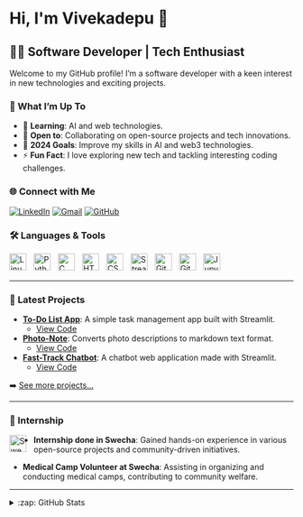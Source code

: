 # Hi, I'm Vivekadepu 👋

## 👨‍💻 Software Developer | Tech Enthusiast

Welcome to my GitHub profile! I’m a software developer with a keen interest in new technologies and exciting projects.

### 🚀 What I’m Up To

- 🌱 **Learning**: AI and web technologies.
- 👯 **Open to**: Collaborating on open-source projects and tech innovations.
- 🥅 **2024 Goals**: Improve my skills in AI and web3 technologies.
- ⚡ **Fun Fact**: I love exploring new tech and tackling interesting coding challenges.

### 🌐 Connect with Me

[![LinkedIn](https://img.shields.io/badge/-LinkedIn-blue?style=for-the-badge&logo=Linkedin&logoColor=white)](https://www.linkedin.com/in/vivekadepu8/)
[![Gmail](https://img.shields.io/badge/-Gmail-red?style=for-the-badge&logo=Gmail&logoColor=white)](mailto:vivekadepu8@gmail.com)
[![GitHub](https://img.shields.io/badge/-GitHub-black?style=for-the-badge&logo=GitHub&logoColor=white)](https://github.com/vivekadepu)

### 🛠️ Languages & Tools
[<img align="left" alt="Linux" width="30px" src="https://cdn.jsdelivr.net/gh/devicons/devicon/icons/linux/linux-original.svg" style="padding-right:10px;" />](https://www.linux.org/)
[<img align="left" alt="Python" width="30px" src="https://cdn.jsdelivr.net/gh/devicons/devicon/icons/python/python-original.svg" style="padding-right:10px;" />](https://code.swecha.org/aidays/hands-on-sessions/-/blob/main/notebooks/swecha_python101.ipynb?ref_type=heads)
[<img align="left" alt="C" width="30px" src="https://cdn.jsdelivr.net/gh/devicons/devicon/icons/c/c-original.svg" style="padding-right:10px;" />](https://en.wikipedia.org/wiki/C_(programming_language))
[<img align="left" alt="HTML5" width="30px" src="https://cdn.jsdelivr.net/gh/devicons/devicon/icons/html5/html5-original.svg" style="padding-right:10px;" />](https://www.w3schools.com/html/default.asp)
[<img align="left" alt="CSS3" width="30px" src="https://cdn.jsdelivr.net/gh/devicons/devicon/icons/css3/css3-original.svg" style="padding-right:10px;" />](https://www.w3schools.com/css/default.asp)
[<img align="left" alt="Streamlit" width="30px" src="https://seeklogo.com/images/S/streamlit-logo-1A3B208AE4-seeklogo.com.png" style="padding-right:10px;" />](https://30days.streamlit.app/)
[<img align="left" alt="Git" width="30px" src="https://cdn.jsdelivr.net/gh/devicons/devicon/icons/git/git-original.svg" style="padding-right:10px;" />](https://git-scm.com/)
[<img align="left" alt="GitHub" width="30px" src="https://cdn.jsdelivr.net/gh/devicons/devicon/icons/github/github-original.svg" style="padding-right:10px;" />](https://github.com/)
[<img align="left" alt="Jupyter" width="30px" src="https://jupyter.org/favicon.ico" style="padding-right:10px;" />](https://jupyter.org/)

<br />
<br />

---

### 📂 Latest Projects

- **[To-Do List App](https://todoapk.streamlit.app/)**: A simple task management app built with Streamlit.
  - [View Code](https://github.com/vivekadepu/ToDo-App)
- **[Photo-Note](https://photo-text.streamlit.app/)**: Converts photo descriptions to markdown text format.
  - [View Code](https://github.com/vivekadepu/photo-text)
- **[Fast-Track Chatbot](https://fast-track.streamlit.app/)**: A chatbot web application made with Streamlit.
  - [View Code](https://github.com/vivekadepu/Fast-Track)

➡️ [See more projects...](https://github.com/vivekadepu)

---

### 🏢 Internship

[<img align="left" alt="Swecha" width="30px" src="https://banner2.cleanpng.com/20180501/rhw/kisspng-swecha-free-software-movement-of-india-free-softwa-5ae809c7d4b4d0.9758504415251562958713.jpg" style="padding-right:10px;" />](https://swecha.org/)

- **Internship done in Swecha**: Gained hands-on experience in various open-source projects and community-driven initiatives.

- **Medical Camp Volunteer at Swecha**: Assisting in organizing and conducting medical camps, contributing to community welfare.


 

---

<details>
  <summary>:zap: GitHub Stats</summary>

  <img align="left" alt="Vivekadepu's GitHub Stats" src="https://github-readme-stats.vercel.app/api?username=vivekadepu&show_icons=true&hide_border=false&title_color=ff652f&icon_color=FFE400&bg_color=09131B&text_color=ffffff&border_color=0c1a25" />

</details>
